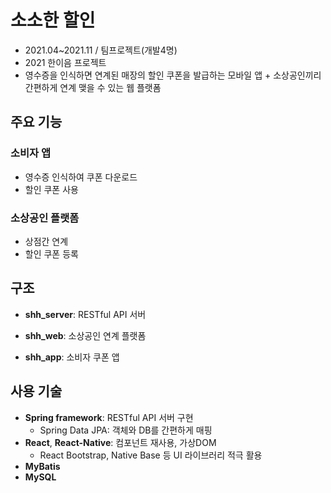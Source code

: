 # 소소한 할인
- 2021.04~2021.11 / 팀프로젝트(개발4명) <br/>
- 2021 한이음 프로젝트
- 영수증을 인식하면 연계된 매장의 할인 쿠폰을 발급하는 모바일 앱 + 소상공인끼리 간편하게 연계 맺을 수 있는 웹 플랫폼

## 주요 기능
### 소비자 앱
- 영수증 인식하여 쿠폰 다운로드
- 할인 쿠폰 사용

### 소상공인 플랫폼
- 상점간 연계
- 할인 쿠폰 등록

## 구조
- **shh_server**: RESTful API 서버

- **shh_web**: 소상공인 연계 플랫폼

- **shh_app**: 소비자 쿠폰 앱

## 사용 기술
- **Spring framework**: RESTful API 서버 구현
    - Spring Data JPA: 객체와 DB를 간편하게 매핑
- **React**, **React-Native**: 컴포넌트 재사용, 가상DOM
    - React Bootstrap, Native Base 등 UI 라이브러리 적극 활용
- **MyBatis**
- **MySQL**
